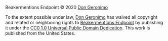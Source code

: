 Beakermentions Endpoint © 2020 [Don Geronimo][1]

To the extent possible under law, [Don Geronimo][1] has waived all copyright and related or neighboring rights to [Beakermentions Endpoint][2] by publishing it under the [CC0 1.0 Universal Public Domain Dedication][3]. This work is published from the United States.

[1]: hyper://9fa076bdc2a83f6d0d32ec010a71113b0d25eccf300a5eaedf72cf3326546c9a/
[2]: hyper://c34b768fb205adbcd22474177f1b24ba202a44da171b452ec5aef6cd4e744d25/
[3]: hyper://c34b768fb205adbcd22474177f1b24ba202a44da171b452ec5aef6cd4e744d25/LICENSE.md